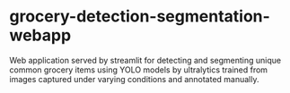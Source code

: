 # grocery-detection-segmentation-webapp
Web application served by streamlit for detecting and segmenting unique common grocery items using YOLO models by ultralytics trained from images captured under varying conditions and annotated manually.

